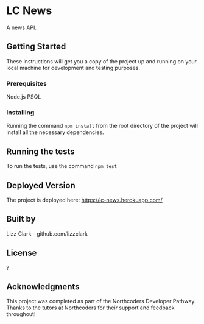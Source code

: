# LC News

A news API.

## Getting Started

<!-- These instructions will get you a copy of the project up and running on your local machine for development and testing purposes. See deployment for notes on how to deploy the project on a live system. -->

These instructions will get you a copy of the project up and running on your local machine for development and testing purposes.

### Prerequisites

Node.js
PSQL

### Installing

Running the command `npm install` from the root directory of the project will install all the necessary dependencies.

## Running the tests

To run the tests, use the command `npm test`

## Deployed Version

The project is deployed here: https://lc-news.herokuapp.com/

## Built by

Lizz Clark - github.com/lizzclark

## License

?

## Acknowledgments

This project was completed as part of the Northcoders Developer Pathway. Thanks to the tutors at Northcoders for their support and feedback throughout!
